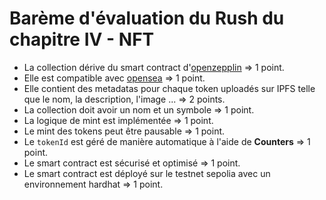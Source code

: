 # Barème d'évaluation du Rush du chapitre IV - NFT

- La collection dérive du smart contract d'[openzepplin](https://docs.openzeppelin.com/contracts/2.x/api/token/erc721#ERC721) ⇒ 1 point.
- Elle est compatible avec [opensea](https://docs.opensea.io/docs/metadata-standards) ⇒ 1 point.
- Elle contient des metadatas pour chaque token uploadés sur IPFS telle que le nom, la description, l'image ... ⇒ 2 points.
- La collection doit avoir un nom et un symbole ⇒ 1 point.
- La logique de mint est implémentée ⇒ 1 point.
- Le mint des tokens peut être pausable ⇒ 1 point.
- Le `tokenId` est géré de manière automatique à l'aide de **Counters** ⇒ 1 point.
- Le smart contract est sécurisé et optimisé ⇒ 1 point.
- Le smart contract est déployé sur le testnet sepolia avec un environnement hardhat ⇒ 1 point.